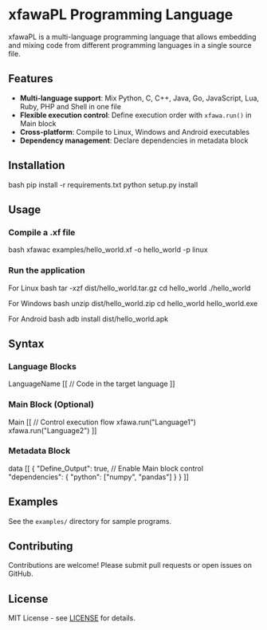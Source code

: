# xfawaPL Programming Language

xfawaPL is a multi-language programming language that allows embedding and mixing code from different programming languages in a single source file.

## Features

- **Multi-language support**: Mix Python, C, C++, Java, Go, JavaScript, Lua, Ruby, PHP and Shell in one file
- **Flexible execution control**: Define execution order with `xfawa.run()` in Main block
- **Cross-platform**: Compile to Linux, Windows and Android executables
- **Dependency management**: Declare dependencies in metadata block

## Installation

bash
pip install -r requirements.txt
python setup.py install

## Usage

### Compile a .xf file

bash
xfawac examples/hello_world.xf -o hello_world -p linux

### Run the application

For Linux
bash
tar -xzf dist/hello_world.tar.gz
cd hello_world
./hello_world

For Windows
bash
unzip dist/hello_world.zip
cd hello_world
hello_world.exe

For Android
bash
adb install dist/hello_world.apk

## Syntax

### Language Blocks

LanguageName [[
// Code in the target language
]]

### Main Block (Optional)

Main [[
// Control execution flow
xfawa.run("Language1")
xfawa.run("Language2")
]]

### Metadata Block

data [[
{
"Define_Output": true, // Enable Main block control
"dependencies": {
"python": ["numpy", "pandas"]
}
}
]]

## Examples

See the `examples/` directory for sample programs.

## Contributing

Contributions are welcome! Please submit pull requests or open issues on GitHub.

## License

MIT License - see [LICENSE](LICENSE) for details.